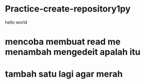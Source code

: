 # Practice-create-repository1py
hello world
# mencoba membuat read me menambah mengedeit apalah itu
# tambah satu lagi agar merah
